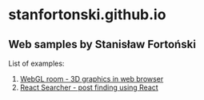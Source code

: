 # stanfortonski.github.io
## Web samples by Stanisław Fortoński

List of examples:
1. [WebGL room - 3D graphics in web browser](https://stanfortonski.github.io/examples/webgl-room/)
2. [React Searcher - post finding using React](https://stanfortonski.github.io/examples/react-posts-searcher/)
